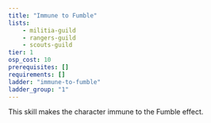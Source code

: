 ```yaml
---
title: "Immune to Fumble"
lists:
    - militia-guild
    - rangers-guild
    - scouts-guild
tier: 1
osp_cost: 10
prerequisites: []
requirements: []
ladder: "immune-to-fumble"
ladder_group: "1"
---
```

This skill makes the character immune to the Fumble effect.
